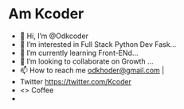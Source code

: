  # Am Kcoder
  
- 👋 Hi, I’m @Odkcoder
- 👀 I’m interested in Full Stack Python Dev Fask...
- 🌱 I’m currently learning Front-ENd...
- 💞️ I’m looking to collaborate on Growth ...
- 📫 How to reach me odkhoder@gmail.com | 
-    Twitter https://twitter.com/Kcoder
- <> Coffee 
- 

<!---
Odkcoder/Odkcoder is a ✨ special ✨ repository because its `README.md` (this file) appears on your GitHub profile.
You can click the Preview link to take a look at your changes.
--->
